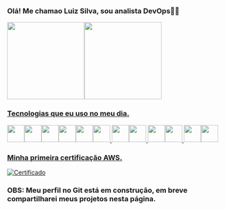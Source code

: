 ### Olá! Me chamao Luiz Silva, sou analista DevOps👋🏾


<div>
<a href="https://github.com/seu-usuário-aqui">
<img loading="lazy" height="180em" src="https://github-readme-stats.vercel.app/api/top-langs/?username=LuizSilva-1&layout=compact&langs_count=7&theme=onedark"/><img loading="lazy" height="180em" src="https://github-readme-stats.vercel.app/api?username=LuizSilva-1&show_icons=true&theme=onedark&include_all_commits=true&count_private=true"/>
</div>



### Tecnologias que eu uso no meu dia.

<img src="https://cdn.jsdelivr.net/gh/devicons/devicon/icons/terraform/terraform-original-wordmark.svg" width="40" height="40" /><img src="https://cdn.jsdelivr.net/gh/devicons/devicon/icons/git/git-original-wordmark.svg" width="40" height="40" /><img src="https://cdn.jsdelivr.net/gh/devicons/devicon/icons/kubernetes/kubernetes-plain-wordmark.svg" width="40" height="40" /><img src="https://cdn.jsdelivr.net/gh/devicons/devicon/icons/docker/docker-original.svg" width="40" height="40" /><img src="https://cdn.jsdelivr.net/gh/devicons/devicon/icons/vagrant/vagrant-original.svg" width="40" height="40" /><img src="https://cdn.jsdelivr.net/gh/devicons/devicon/icons/linux/linux-original.svg" width="40" height="40" />
<img src="https://cdn.jsdelivr.net/gh/devicons/devicon/icons/prometheus/prometheus-original.svg" width="40" height="40" /><img src="https://cdn.jsdelivr.net/gh/devicons/devicon/icons/amazonwebservices/amazonwebservices-original.svg" width="40" height="40" />
<img src="https://cdn.jsdelivr.net/gh/devicons/devicon/icons/ansible/ansible-original.svg" width="40" height="40" /><img src="https://cdn.jsdelivr.net/gh/devicons/devicon/icons/jenkins/jenkins-original.svg" width="40" height="40" />
<img src="https://cdn.jsdelivr.net/gh/devicons/devicon/icons/grafana/grafana-original.svg" width="40" height="40" /><img src="https://cdn.jsdelivr.net/gh/devicons/devicon/icons/bash/bash-original.svg" width="40" height="40" />

### Minha primeira certificação AWS.


[![Certificado](https://img.shields.io/badge/Amazon_AWS-232F3E?style=for-the-badge&logo=amazon-aws&logoColor=white)](https://www.credly.com/badges/152e2b93-4eca-433e-92d6-b7fe318bc14e/linked_in?t=rlyhmo)

### OBS: Meu perfil no Git está em construção, em breve compartilharei meus projetos nesta página.
